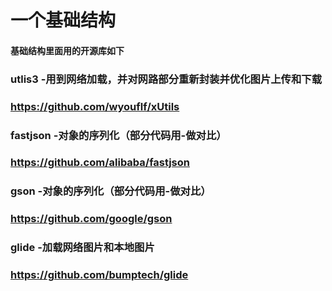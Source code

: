 # 一个基础结构
#### 基础结构里面用的开源库如下
###  utlis3 -用到网络加载，并对网路部分重新封装并优化图片上传和下载
###  https://github.com/wyouflf/xUtils   
###  fastjson -对象的序列化（部分代码用-做对比）
###  https://github.com/alibaba/fastjson
###  gson  -对象的序列化（部分代码用-做对比）
###  https://github.com/google/gson
###  glide -加载网络图片和本地图片
###  https://github.com/bumptech/glide
